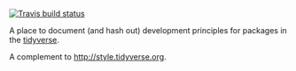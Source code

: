 [![Travis build status](https://travis-ci.org/tidyverse/principles.svg?branch=master)](https://travis-ci.org/tidyverse/principles)

A place to document (and hash out) development principles for packages in the [tidyverse](http://tidyverse.org).

A complement to <http://style.tidyverse.org>.

